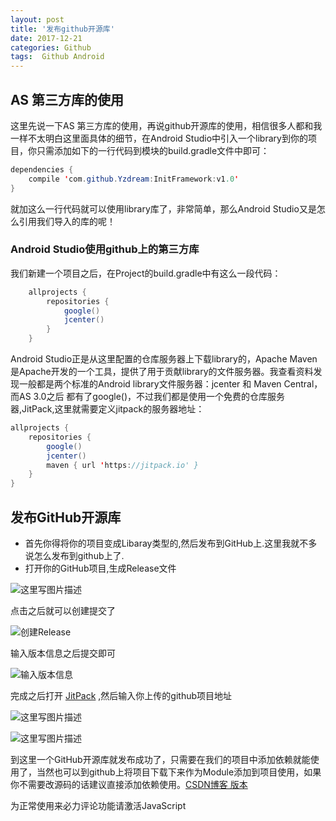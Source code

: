 ```yaml
---
layout: post
title: '发布github开源库'
date: 2017-12-21
categories: Github
tags:  Github Android
---
```


## AS 第三方库的使用 
这里先说一下AS 第三方库的使用，再说github开源库的使用，相信很多人都和我一样不太明白这里面具体的细节，在Android Studio中引入一个library到你的项目，你只需添加如下的一行代码到模块的build.gradle文件中即可：

```java
dependencies {
	compile 'com.github.Yzdream:InitFramework:v1.0'
}
```

就加这么一行代码就可以使用library库了，非常简单，那么Android Studio又是怎么引用我们导入的库的呢！

### Android Studio使用github上的第三方库
我们新建一个项目之后，在Project的build.gradle中有这么一段代码：

```java
	allprojects {
	    repositories {
	        google()
	        jcenter()
	    }
	}
```
Android Studio正是从这里配置的仓库服务器上下载library的，Apache Maven是Apache开发的一个工具，提供了用于贡献library的文件服务器。我查看资料发现一般都是两个标准的Android library文件服务器：jcenter 和 Maven Central，而AS 3.0之后 都有了google()，不过我们都是使用一个免费的仓库服务器,JitPack,这里就需要定义jitpack的服务器地址：

```java
allprojects {
    repositories {
        google()
        jcenter()
        maven { url 'https://jitpack.io' }
    }
}
```
## 发布GitHub开源库

 - 首先你得将你的项目变成Libaray类型的,然后发布到GitHub上.这里我就不多说怎么发布到github上了.
 - 打开你的GitHub项目,生成Release文件
 
 ![这里写图片描述](http://img.blog.csdn.net/20171221144523551?watermark/2/text/aHR0cDovL2Jsb2cuY3Nkbi5uZXQvcXFfMzI5Mzg0ODM=/font/5a6L5L2T/fontsize/400/fill/I0JBQkFCMA==/dissolve/70/gravity/SouthEast)
 
点击之后就可以创建提交了

![创建Release](http://img.blog.csdn.net/20171221144722282?watermark/2/text/aHR0cDovL2Jsb2cuY3Nkbi5uZXQvcXFfMzI5Mzg0ODM=/font/5a6L5L2T/fontsize/400/fill/I0JBQkFCMA==/dissolve/70/gravity/SouthEast)

输入版本信息之后提交即可

![输入版本信息](http://img.blog.csdn.net/20171221144846468?watermark/2/text/aHR0cDovL2Jsb2cuY3Nkbi5uZXQvcXFfMzI5Mzg0ODM=/font/5a6L5L2T/fontsize/400/fill/I0JBQkFCMA==/dissolve/70/gravity/SouthEast)


完成之后打开 [JitPack](https://jitpack.io/) ,然后输入你上传的github项目地址

![这里写图片描述](http://img.blog.csdn.net/20171221145311363?watermark/2/text/aHR0cDovL2Jsb2cuY3Nkbi5uZXQvcXFfMzI5Mzg0ODM=/font/5a6L5L2T/fontsize/400/fill/I0JBQkFCMA==/dissolve/70/gravity/SouthEast)

![这里写图片描述](http://img.blog.csdn.net/20171221145419747?watermark/2/text/aHR0cDovL2Jsb2cuY3Nkbi5uZXQvcXFfMzI5Mzg0ODM=/font/5a6L5L2T/fontsize/400/fill/I0JBQkFCMA==/dissolve/70/gravity/SouthEast)

到这里一个GitHub开源库就发布成功了，只需要在我们的项目中添加依赖就能使用了，当然也可以到github上将项目下载下来作为Module添加到项目使用，如果你不需要改源码的话建议直接添加依赖使用。[CSDN博客 版本](http://blog.csdn.net/qq_32938483/article/details/78863862)


<!-- 来必力City版安装代码 -->
<div id="lv-container" data-id="city" data-uid="MTAyMC8zMjU2Ny85MTI4">
<script type="text/javascript">
   (function(d, s) {
   var j, e = d.getElementsByTagName(s)[0];

   if (typeof LivereTower === 'function') { return; }

   j = d.createElement(s);
   j.src = 'https://cdn-city.livere.com/js/embed.dist.js';
   j.async = true;

   e.parentNode.insertBefore(j, e);
   })(document, 'script');
	</script>
<noscript> 为正常使用来必力评论功能请激活JavaScript</noscript>
</div>
<!-- City版安装代码已完成 -->

